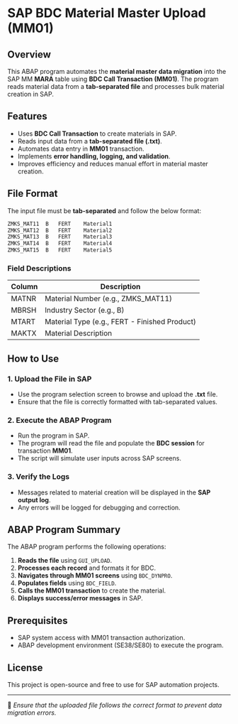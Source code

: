 # SAP BDC Material Master Upload (MM01)

## Overview
This ABAP program automates the **material master data migration** into the SAP MM **MARA** table using **BDC Call Transaction (MM01)**. The program reads material data from a **tab-separated file** and processes bulk material creation in SAP.

## Features
- Uses **BDC Call Transaction** to create materials in SAP.
- Reads input data from a **tab-separated file (.txt)**.
- Automates data entry in **MM01** transaction.
- Implements **error handling, logging, and validation**.
- Improves efficiency and reduces manual effort in material master creation.

## File Format
The input file must be **tab-separated** and follow the below format:

```txt
ZMKS_MAT11	B	FERT	Material1
ZMKS_MAT12	B	FERT	Material2
ZMKS_MAT13	B	FERT	Material3
ZMKS_MAT14	B	FERT	Material4
ZMKS_MAT15	B	FERT	Material5
```

### Field Descriptions
| Column   | Description                   |
|----------|-------------------------------|
| MATNR    | Material Number (e.g., ZMKS_MAT11) |
| MBRSH    | Industry Sector (e.g., B) |
| MTART    | Material Type (e.g., FERT - Finished Product) |
| MAKTX    | Material Description |

## How to Use
### 1. Upload the File in SAP
- Use the program selection screen to browse and upload the **.txt** file.
- Ensure that the file is correctly formatted with tab-separated values.

### 2. Execute the ABAP Program
- Run the program in SAP.
- The program will read the file and populate the **BDC session** for transaction **MM01**.
- The script will simulate user inputs across SAP screens.

### 3. Verify the Logs
- Messages related to material creation will be displayed in the **SAP output log**.
- Any errors will be logged for debugging and correction.

## ABAP Program Summary
The ABAP program performs the following operations:
1. **Reads the file** using `GUI_UPLOAD`.
2. **Processes each record** and formats it for BDC.
3. **Navigates through MM01 screens** using `BDC_DYNPRO`.
4. **Populates fields** using `BDC_FIELD`.
5. **Calls the MM01 transaction** to create the material.
6. **Displays success/error messages** in SAP.

## Prerequisites
- SAP system access with MM01 transaction authorization.
- ABAP development environment (SE38/SE80) to execute the program.

## License
This project is open-source and free to use for SAP automation projects.

---
📌 *Ensure that the uploaded file follows the correct format to prevent data migration errors.*